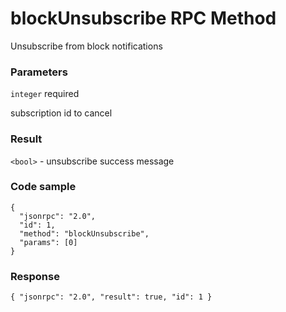 # blockUnsubscribe RPC Method 
Unsubscribe from block notifications

### Parameters 

`integer` required  

subscription id to cancel

### Result 

`<bool>` - unsubscribe success message

### Code sample 

```
{
  "jsonrpc": "2.0",
  "id": 1,
  "method": "blockUnsubscribe",
  "params": [0]
}
```


### Response 

```
{ "jsonrpc": "2.0", "result": true, "id": 1 }
```
